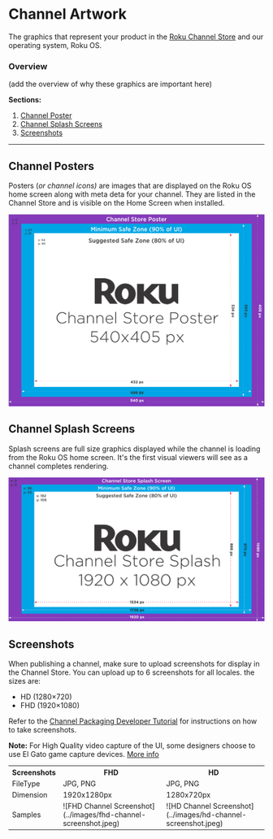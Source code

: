 # Channel Artwork
The graphics that represent your product in the [Roku Channel Store](http://channelstore.roku.com) and our operating system, Roku OS.

### Overview
(add the overview of why these graphics are important here)

**Sections:**
1. [Channel Poster](#Channel-Poster)
2. [Channel Splash Screens](#Channel-Splash-Screens)
3. [Screenshots](#Screenshots)

- - -

## Channel Posters
Posters (_or channel icons)_ are images that are displayed on the Roku OS home screen along with meta deta for your channel. They are listed in the Channel Store and is visible on the Home Screen when installed.

![Channel Poster](../images/channel-poster.png)

## Channel Splash Screens
Splash screens are full size graphics displayed while the channel is loading from the Roku OS home screen. It's the first visual viewers will see as a channel completes rendering.

![Channel Splash Screen](../images/channel-splash.png)


## Screenshots
When publishing a channel, make sure to upload screenshots for display in the Channel Store. You can upload up to 6 screenshots for all locales. the sizes are:
* HD (1280×720)
* FHD (1920×1080)

Refer to the [Channel Packaging Developer Tutorial](/docs/develop/guides/packaging.md) for instructions on how to take screenshots.

**Note:** For High Quality video capture of the UI, some designers choose to use El Gato game capture devices. [More info](https://www.elgato.com/en/gaming)

<table>
<tr>
  <th>Screenshots</th>
  <th>FHD</th>
  <th>HD</th>
</tr>
  <tr>
    <td>FileType</td>
    <td>JPG, PNG</td>
    <td>JPG, PNG</td>
  </tr>
  <tr>
    <td>Dimension</td>
    <td>1920x1280px</td>
    <td>1280x720px</td>
  </tr>
  <tr>
    <td>Samples</td>
    <td>![FHD Channel Screenshot](../images/fhd-channel-screenshot.jpeg)</td>
    <td>![HD Channel Screenshot](../images/hd-channel-screenshot.jpeg)</td>

  </tr>
</table>
